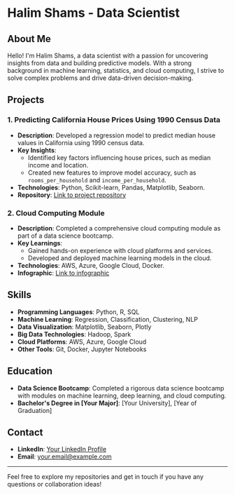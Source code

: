 # Halim Shams - Data Scientist

## About Me
Hello! I'm Halim Shams, a data scientist with a passion for uncovering insights from data and building predictive models. With a strong background in machine learning, statistics, and cloud computing, I strive to solve complex problems and drive data-driven decision-making.

## Projects

### 1. Predicting California House Prices Using 1990 Census Data
- **Description**: Developed a regression model to predict median house values in California using 1990 census data.
- **Key Insights**:
  - Identified key factors influencing house prices, such as median income and location.
  - Created new features to improve model accuracy, such as `rooms_per_household` and `income_per_household`.
- **Technologies**: Python, Scikit-learn, Pandas, Matplotlib, Seaborn.
- **Repository**: [Link to project repository](#)

### 2. Cloud Computing Module
- **Description**: Completed a comprehensive cloud computing module as part of a data science bootcamp.
- **Key Learnings**:
  - Gained hands-on experience with cloud platforms and services.
  - Developed and deployed machine learning models in the cloud.
- **Technologies**: AWS, Azure, Google Cloud, Docker.
- **Infographic**: [Link to infographic](#)

## Skills
- **Programming Languages**: Python, R, SQL
- **Machine Learning**: Regression, Classification, Clustering, NLP
- **Data Visualization**: Matplotlib, Seaborn, Plotly
- **Big Data Technologies**: Hadoop, Spark
- **Cloud Platforms**: AWS, Azure, Google Cloud
- **Other Tools**: Git, Docker, Jupyter Notebooks

## Education
- **Data Science Bootcamp**: Completed a rigorous data science bootcamp with modules on machine learning, deep learning, and cloud computing.
- **Bachelor's Degree in [Your Major]**: [Your University], [Year of Graduation]

## Contact
- **LinkedIn**: [Your LinkedIn Profile](#)
- **Email**: [your.email@example.com](mailto:your.email@example.com)

---

Feel free to explore my repositories and get in touch if you have any questions or collaboration ideas!

